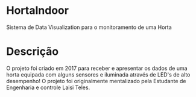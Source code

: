 # HortaIndoor
Sistema de Data Visualization para o monitoramento de uma Horta

# Descrição
<p>
O projeto foi criado em 2017 para receber e apresentar os dados de uma horta equipada com alguns sensores e  iluminada através de LED's de alto desempenho! O projeto foi originalmente mentalizado pela Estudante de Engenharia e controle Laisi Teles. 
</p>

